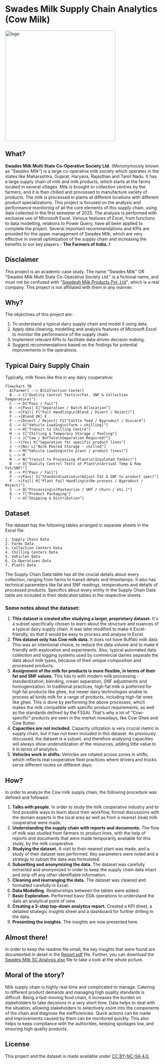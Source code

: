 # Swades Milk Supply Chain Analytics (Cow Milk)

<img width="360" height="360" alt="logo" src="https://github.com/user-attachments/assets/b7c68c51-a204-4cf5-9044-4121be7d6a56" />


## What?

**Swades Milk Multi State Co-Operative Society Ltd.** (Mononymously known as *"Swades Milk"*) is a large co-operative milk society which operates in the states like Maharashtra, Gujarat, Haryana, Rajasthan and Tamil Nadu. It has a large supply chain of milk and milk products, which starts at the farms located in several villages. Milk is brought to collection centres by the farmers, and it is then chilled and processed to manufacture variety of products. The milk is processed in plants at different locations with different product specializations. This project is focused on the analysis and performance monitoring of all the core elements of this supply chain, using data collected in the first semester of 2025. The analysis is performed with exclusive use of Microsoft Excel. Various features of Excel, from functions to data modelling, relations to Power Query, have all been applied to complete the project. Several important recommendations and KPIs are provided for the upper management of Swades Milk, which are very effective in overall optimization of the supply chain and increasing the benefits to our key players - **The Farmers of India..!**

## Disclaimer
This project is an academic case study. The name "Swades Milk" OR "Swades Milk Multi State Co-Operative Society Ltd." is a fictional name, and must not be confused with "[Swadesh Milk Products Pvt. Ltd](https://shuddhmilk.com/)", which is a real company. This project is not affiliated with them in any manner.

## Why?

The objectives of this project are:
1. To understand a typical dairy supply chain and model it using data.
2. Apply data cleaning, modelling and analysis features of Microsoft Excel to monitor the performance of the supply chain.
3. Implement relevant KPIs to facilitate data-driven decision making.
4. Suggest recommendations based on the findings for potential improvements in the operations.

## Typical Dairy Supply Chain

Typically, milk flows like this in any dairy cooperative:
```mermaid
flowchart TB
  A[Farmer] --> B[Collection Center]
  B --> C["Quality Control Tests\n(Fat, SNF & Collection Temperature)"]
  C --> D{"Pass / Fail"}
  D -->|Pass| E["Separation / Batch Allocation"]
  D -->|Fail| F["Fail Handling\n(Blend / Divert / Reject)"]
  F -->|Blend OK| E
  F -->|Divert / Reject| F2["Cattle feed / Byproduct / Discard"]
  E --> G["Vehicle Loading\n(farm → chilling)"]
  G --> H["Transit to Chilling Centre"]
  H --> I["Chilling & Temporary Storage / Pooling"]
  I --> J{"Cow / Buffalo\nSeparation Required?"}
  J -->|Yes| K["Separation for specific product lines"]
  J -->|No| L["Bulk Pooled Storage - chilled"]
  K --> M["Vehicle Loading\n(to plant / product lines)"]
  L --> M
  M --> N["Transit to Processing Plant\n(Insulated Tanker)"]
  N --> O["Quality Control Tests at Plant\n(Arrival Temp & Raw Fat/SNF)"]
  O --> P{"Pass / Fail"}
  P -->|Pass| S["Standardisation\n(Adjust Fat & SNF to product spec)"]
  P -->|Fail| R["Plant Fail Handling\n(Re-process / Byproduct / Reject)"]
  S --> Q["Processing\n(Pasteurize / UHT / Churn / etc.)"]
  Q --> T["Product Packaging"]
  T --> U["Shipping & Distribution"]
```

## Dataset
The dataset has the following tables arranged in separate sheets in the Excel file:

```
1. Supply Chain Data
2. Farms Data
3. Collection Centers Data
4. Chilling Centers Data
5. Vehicles Data
6. Co-Operatives Data
7. Plants Data
```
The Supply Chain Data table has all the crucial details about every collection, ranging from farms to transit details and timestamps. It also has technical parameters like fat and SNF readings, temperatures and details of processed products. Specifics about every entity in the Supply Chain Data table are included in their dedicated tables in the respective sheets.

### Some notes about the dataset:
1. **This dataset is created after studying a larger, proprietary dataset.** It's a subset specifically chosen to learn about the structure and nuances of a typical dairy supply chain. It was later modified to make it Excel-friendly, so that it would be easy to process and analyse in Excel.
2. **This dataset only has Cow milk data.** It does not have Buffalo milk data. This was an intentional choice, to reduce the data volume and to make it friendly with exploration and experiments. Also, typical automated data collection and logging systems used by commercial dairies separate the data about milk types, because of their unique composition and processed products.
3. **Assignment of the milk for products is more flexible, in terms of their fat and SNF values.** This has to with modern milk processing - standardization, blending, cream separation, SNF adjustments and homogenization. In traditional practices, high-fat milk is preferred for high fat products like ghee, but newer dairy technologies enable to process all kinds milk for a range of products, including high-fat ones like ghee. This is done by performing the above processes, which makes the milk compatible with specific product requirements, as well as the standards defined by the FSSAI. That's why a lot of "Cow-specific" products are seen in the market nowadays, like Cow Ghee and Cow Butter.
4. **Capacities are not included.** Capacity utilization is very crucial metric in supply chain, but it has not been included in this dataset. As previously discussed, the dataset is a subset, and therefore analysing capacities will always show underutilization of the resources, adding little value to it in terms of analytics.
5. **Vehicles work in shifts.** Vehicles are rotated across zones in shifts, which reflects real cooperative fleet practices where drivers and trucks serve different routes on different days.

## How?
In order to analyze the Cow milk supply chain, the following procedure was defined and followed:
1. **Talks with people.** In order to study the milk cooperative industry and to find possible ways to learn about their workflow, formal discussions with the domain experts in the local area as well as from a nearest (real) milk cooperative were made.
2. **Understanding the supply chain with reports and documents.** The flow of milk was studied from farmers to product lines, with the help of reports and documents that were made temporarily available for this study, by the milk cooperative.
3. **Studying the dataset.** A visit to their nearest plant was made, and a study of their dataset was performed. Key parameters were noted and a strategy to subset the data was formulated.
4. **Subsetting and anonymizing the data.** The dataset was carefully extracted and anonymized in order to keep the supply chain data intact and strip off any other identifiable information.
5. **Cleaning and rearranging the data.** The dataset was cleaned and formatted carefully in Excel.
6. **Data Modelling.** Relationships between the tables were added.
7. **Basic Exploration.** Performed basic EDA operations to understand the data an analytical point of view.
8. **Creating a 3-step top-down analytics report.** Created a KPI sheet, a detailed strategic insights sheet and a dashboard for further drilling in the data.
9. **Presenting the insights.** The insights are now presented here.

## Almost there!
In order to keep the readme file small, the key insights that were found are documented in detail in the [Report.pdf](https://github.com/abhi-deshpande/swades-milk-sc-analytics/blob/main/Report.pdf) file. Further, you can download the [Swades Milk SC Analysis.xlsx](https://github.com/abhi-deshpande/swades-milk-sc-analytics/blob/main/Swades%20Milk%20SC%20Analysis.xlsx) file to take a look at the whole picture.

## Moral of the story?
Milk supply chain is highly real-time and complicated to manage. Catering to different product demands and managing high quality standards is difficult. Being a fast-moving food chain, it increases the burden on stakeholders to take decisions in a very short time. Data helps to deal with the situation, allowing stakeholders to selectively zoom into the components of the chain and diagnose the inefficiencies. Quick actions can be made and improvements caused by them can be monitored quickly. This also helps to keep compliance with the authorities, keeping spoilages low, and ensuring high quality products.

## License
This project and the dataset is made available under [CC BY-NC-SA 4.0.](https://creativecommons.org/licenses/by-nc-sa/4.0/) 
